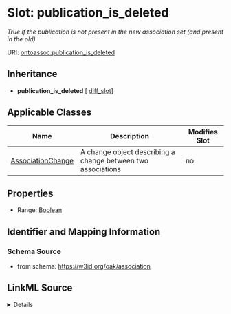 

# Slot: publication_is_deleted


_True if the publication is not present in the new association set (and present in the old)_



URI: [ontoassoc:publication_is_deleted](https://w3id.org/oak/association/publication_is_deleted)




## Inheritance

* **publication_is_deleted** [ [diff_slot](diff_slot.md)]






## Applicable Classes

| Name | Description | Modifies Slot |
| --- | --- | --- |
| [AssociationChange](AssociationChange.md) | A change object describing a change between two associations |  no  |







## Properties

* Range: [Boolean](Boolean.md)





## Identifier and Mapping Information







### Schema Source


* from schema: https://w3id.org/oak/association




## LinkML Source

<details>
```yaml
name: publication_is_deleted
description: True if the publication is not present in the new association set (and
  present in the old)
from_schema: https://w3id.org/oak/association
rank: 1000
mixins:
- diff_slot
alias: publication_is_deleted
domain_of:
- AssociationChange
range: boolean

```
</details>